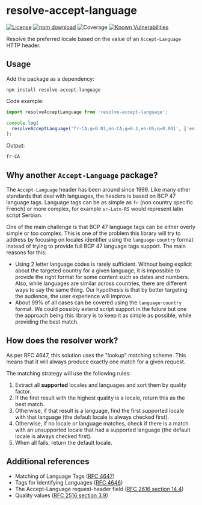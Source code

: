 # resolve-accept-language

[![License](https://img.shields.io/npm/l/make-coverage-badge.svg)](https://opensource.org/licenses/MIT)
[![npm download](https://img.shields.io/npm/dw/resolve-accept-language.svg)](https://www.npmjs.com/package/resolve-accept-language)
![Coverage](https://img.shields.io/badge/Coverage-100%25-brightgreen.svg)
[![Known Vulnerabilities](https://snyk.io/test/github/Avansai/resolve-accept-language/badge.svg?targetFile=package.json)](https://snyk.io/test/github/Avansai/resolve-accept-language?targetFile=package.json)

Resolve the preferred locale based on the value of an `Accept-Language` HTTP header.

## Usage

Add the package as a dependency:

```
npm install resolve-accept-language
```

Code example:

```ts
import resolveAcceptLanguage from 'resolve-accept-language';

console.log(
  resolveAcceptLanguage('fr-CA;q=0.01,en-CA;q=0.1,en-US;q=0.001', ['en-US', 'fr-CA'], 'en-US')
);
```

Output:

```
fr-CA
```

## Why another `Accept-Language` package?

The `Accept-Language` header has been around since 1999. Like many other standards that deal with languages, the headers is based
on BCP 47 language tags. Language tags can be as simple as `fr` (non country specific French) or more complex, for example
`sr-Latn-RS` would represent latin script Serbian.

One of the main challenge is that BCP 47 language tags can be either overly simple or too complex. This is one of the problem this
library will try to address by focusing on locales identifier using the `language`-`country` format instead of trying to provide
full BCP 47 language tags support. The main reasons for this:

- Using 2 letter language codes is rarely sufficient. Without being explicit about the targeted country for a given language, it is impossible to provide the right format for some content such as dates and numbers. Also, while languages are similar across countries, there are different ways to say the same thing. Our hypothesis is that by better targeting the audience, the user experience will improve.
- About 99% of all cases can be covered using the `language`-`country` format. We could possibly extend script support in the future but one the approach being this library is to keep it as simple as possible, while providing the best match.

## How does the resolver work?

As per RFC 4647, this solution uses the "lookup" matching scheme. This means that it will always produce exactly one match for a
given request.

The matching strategy will use the following rules:

1. Extract all **supported** locales and languages and sort them by quality factor.
2. If the first result with the highest quality is a locale, return this as the best match.
3. Otherwise, if that result is a language, find the first supported locale with that language (the default locale is always checked first).
4. Otherwise, if no locale or language matches, check if there is a match with an unsupported locale that had a supported language (the default locale is always checked first).
5. When all fails, return the default locale.

## Additional references

- Matching of Language Tags ([RFC 4647](https://tools.ietf.org/html/rfc4647))
- Tags for Identifying Languages ([RFC 4646](https://tools.ietf.org/html/rfc4646))
- The Accept-Language request-header field ([RFC 2616 section 14.4](https://tools.ietf.org/html/rfc2616#section-14.4))
- Quality values ([RFC 2516 section 3.9](https://tools.ietf.org/html/rfc2616#section-3.9))
